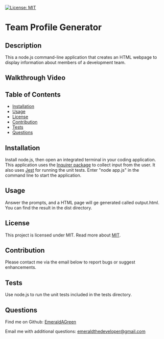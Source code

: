 
[![License: MIT](https://img.shields.io/badge/License-MIT-yellow.svg)](https://opensource.org/licenses/MIT)

# Team Profile Generator

## Description
This a node.js command-line application that creates an HTML webpage to display information about members of a development team.

## Walkthrough Video

## Table of Contents
* [Installation](#installation)
* [Usage](#usage)
* [License](#license)
* [Contribution](#contribution)
* [Tests](#tests)
* [Questions](#questions) 
  
## Installation
Install node.js, then open an integrated terminal in your coding application. This application uses the [Inquirer package](https://www.npmjs.com/package/inquirer) to collect input from the user. It also uses [Jest](https://www.npmjs.com/package/jest) for running the unit tests. Enter "node app.js" in the command line to start the application.

## Usage
Answer the prompts, and a HTML page will ge generated called output.html. You can find the result in the dist directory.

## License
This project is licensed under  MIT.
Read more about [MIT](https://opensource.org/licenses/MIT).

## Contribution
Please contact me via the email below to report bugs or suggest enhancements.
  
## Tests
Use node.js to run the unit tests included in the tests directory.

## Questions
Find me on Github: [EmeraldAGreen](https://github.com/EmeraldAGreen)

Email me with additional questions: emeraldthedeveloper@gmail.com